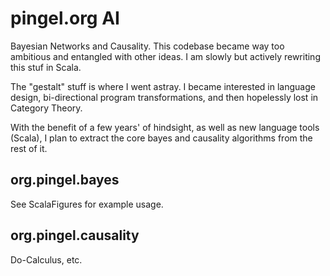 
pingel.org AI
=============

Bayesian Networks and Causality.
This codebase became way too ambitious and entangled with other ideas.
I am slowly but actively rewriting this stuf in Scala.

The "gestalt" stuff is where I went astray.
I became interested in language design, bi-directional
program transformations, and then hopelessly lost
in Category Theory.

With the benefit of a few years' of hindsight, as well as
new language tools (Scala), I plan to extract the core
bayes and causality algorithms from the rest of it.


org.pingel.bayes
----------------

See ScalaFigures for example usage.

org.pingel.causality
--------------------

Do-Calculus, etc.
